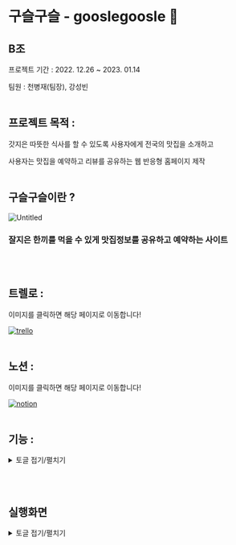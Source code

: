 
# 구슬구슬 - gooslegoosle 🍚

## B조
프로젝트 기간 : 2022. 12.26 ~ 2023. 01.14

팀원 : 천병재(팀장), 강성빈
<br><br>
## 프로젝트 목적 :

갓지은 따뜻한 식사를 할 수 있도록 사용자에게 전국의 맛집을 소개하고 

사용자는 맛집을 예약하고 리뷰를 공유하는 웹 반응형 홈페이지 제작
<br><br>


## 구슬구슬이란 ?

![Untitled](https://user-images.githubusercontent.com/113667600/209509785-9dc5a84a-8544-414e-b7de-604497148e5d.png)

### 잘지은 한끼를 먹을 수 있게 맛집정보를 공유하고 예약하는 사이트

<br><br>

## 트렐로 : 

이미지를 클릭하면 해당 페이지로 이동합니다!

[![trello](https://user-images.githubusercontent.com/113667600/213486591-200c0368-01bf-47ab-a7eb-23f43f76db25.png)](https://trello.com/b/o3e9VVuB/gooslegoosle-timeline)
<br><br>


## 노션 : 

이미지를 클릭하면 해당 페이지로 이동합니다!

[![notion](https://user-images.githubusercontent.com/113667600/213486605-dfb47065-485f-491b-ae81-3e8cbbdbfbed.png)](https://1000bang.notion.site/Project-373eb1c07a074cff9e69d2c44bae356d)
<br><br>


## 기능 :
<details>
<summary>토글 접기/펼치기</summary>
<div markdown="1">

### 유저 : 

- 회원가입
    - Postcode API
- 로그인 (카카오, 네이버, 구글 로그인 api)
- 유저 정보 수정
- 맛집 검색
    - 가게 디테일 페이지
        - 지도 api
        - 가게 정보 사용자에게 보여줌
        - 카카오 메세지 api (카톡 공유)
- 가게 예약
    - 예약하기 카카오 결제 api
    - 나의 예약 내역
    - 점주가 예약 거절 시 결제 취소 api
- 리뷰 작성 및 관리
    - 댓글 기능
- 고객센터
    - 본인이 작성한 글만 볼 수 있음
    - 관리자는 다 볼 수 있음
- 메세지
    - 알림 기능
    - 메세지 보관함
    - 파트너 전환 성공시 웰컴 메세지 자동 전송
    - 경고 조치시 메세지 자동전송

### 파트너 : 

- 파트너신청
- 가게 등록
    - 메뉴등록
    - 같은 아이디로 두번 등록 시 실패 페이지 로드
- 예약관리
    - 승인/ 거절
- 통계
    - 최근 일주일 일별 예약건수
    - 최근 한달 주별 예약건수
    - 최근 6개월 월별 예약건수
- 고객센터를 통해 블랙 컨슈머 신고
- 리뷰 답글 / 관리

### 관리자 :

- 매거진/ 공지사항 작성
    - 새로운 회원 또는 게시물 등록시 24시간 동안 new 표시
- 파트너신청 승인  (점주가 파트너신청 시 검수 후 가게등록이 가능하게 설계)
- 유저와 파트너의 요청 관리 ( Service Center)
    - 메세지
    - 유저 및 파트너 검색
    - 유저 경고 및 이용제한 조치
- 통계
    - 최근 2주별 일별 가입건수
    - 최근 2주 일별 리뷰 등록 수
    - 최근 2주 일별 파트너십 신청 수

</div>
</details>


<br><br>


## 실행화면

<details>
<summary>토글 접기/펼치기</summary>
<div markdown="1">  
    
## 회원가입

![회원가입](https://user-images.githubusercontent.com/113667600/213486888-17f63b65-5657-40c7-8971-bbedb3f11103.gif)

## 로그인 
    
![로그인](https://user-images.githubusercontent.com/113667600/213491397-9940c772-f217-47a1-9e70-5263ac297153.gif)
    
## 정보수정/ 나의리뷰 / 내 예약목록 
    
![정보수정](https://user-images.githubusercontent.com/113667600/213491430-a6b7670d-91ae-4162-9cc9-f2024e48e643.gif)
    
## 예약하기
![예약](https://user-images.githubusercontent.com/113667600/213491116-3c3cc208-f3ff-42bb-8cc0-058a92fb8c10.gif)
    
## 파트너 신청
![파트너신청](https://user-images.githubusercontent.com/113667600/213477012-5cd971d6-fdf9-4a5a-8499-8653d37ed233.gif)


## 메뉴 수정
![메뉴수정](https://user-images.githubusercontent.com/113667600/213476728-c18cfd12-8b7a-467e-8e9a-1be296f71fed.gif)
![메뉴수정2](https://user-images.githubusercontent.com/113667600/213476932-9839e62e-c2ca-4d77-9cea-bbf091374596.gif)    
    
</div>
</details>

    
<br><br>
